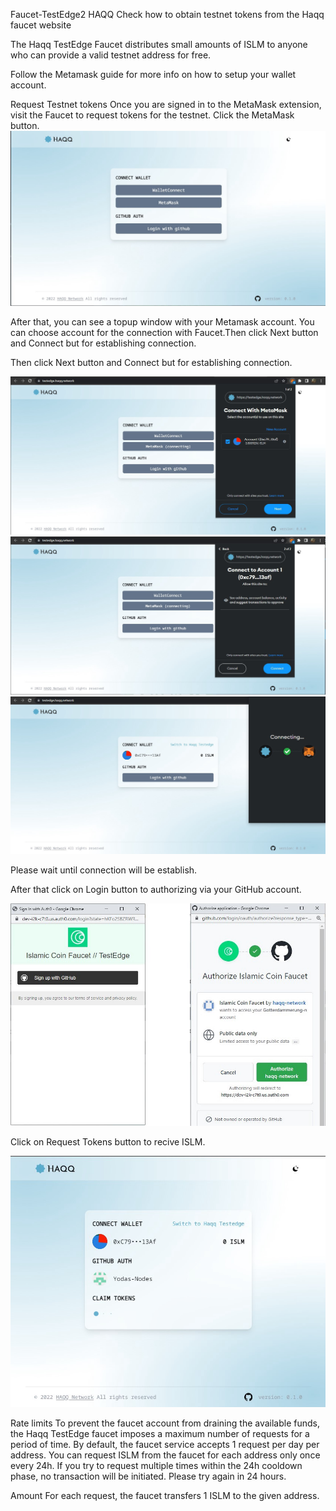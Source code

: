 <!--
order: 2
-->

Faucet-TestEdge2 HAQQ
Check how to obtain testnet tokens from the Haqq faucet website

The Haqq TestEdge Faucet distributes small amounts of ISLM to anyone who can provide a valid testnet address for free.

Follow the Metamask guide for more info on how to setup your wallet account.

Request Testnet tokens
Once you are signed in to the MetaMask extension, visit the Faucet to request tokens for the testnet. Click the MetaMask button.
![faucet1](./img/faucet1.jpeg)

After that, you can see a topup window with your Metamask account. You can choose account for the connection with Faucet.Then click Next button and Connect but for establishing connection.

Then click Next button and Connect but for establishing connection.

![faucet2](./img/faucet2.jpeg)
![faucet3](./img/faucet3.jpeg)
![faucet4](./img/faucet4.jpeg)


Please wait until connection will be establish.

After that click on Login button to authorizing via your GitHub account.

![faucet5](./img/faucet5.jpeg)

Click on Request Tokens button to recive ISLM.

![faucet6](./img/faucet6.jpeg)

Rate limits
To prevent the faucet account from draining the available funds, the Haqq TestEdge faucet imposes a maximum number of requests for a period of time. By default, the faucet service accepts 1 request per day per address. You can request ISLM from the faucet for each address only once every 24h. If you try to request multiple times within the 24h cooldown phase, no transaction will be initiated. Please try again in 24 hours.

Amount
For each request, the faucet transfers 1 ISLM to the given address.

<!-- # Faucet-localnet

The faucet is a web application with the goal of distributing small amounts of Ether in private and test networks.

## Features

* Allow to configure the funding account via private key or keystore
* Asynchronous processing Txs to achieve parallel execution of user requests
* Rate limiting by ETH address and IP address as a precaution against spam
* Prevent X-Forwarded-For spoofing by specifying the count of reverse proxies

## Get started

### Prerequisites

* Go (1.16 or later)
* Node.js

### Installation

1. Clone the repository and navigate to the app’s directory
```bash
git clone https://github.com/haqq-network/faucet-testnet.git
cd faucet-testnet
```

2. Bundle Frontend web with Rollup
```bash
npm run build
```

3. Build Go project 
```bash
go build -o faucet-testnet
```

## Usage

**Use private key to fund users**

```bash
./faucet-testnet -httpport 8080 -wallet.provider http://localhost:8545 -wallet.privkey privkey
```

**Use keystore to fund users**

```bash
./faucet-testnet -httpport 8080 -wallet.provider http://localhost:8545 -wallet.keyjson keystore -wallet.keypass password.txt
```

### Configuration

You can configure the funder by using environment variables instead of command-line flags as follows:
```bash
export WEB3_PROVIDER=rpc endpoint
export PRIVATE_KEY=hex private key
```

or

```bash
export WEB3_PROVIDER=rpc endpoint
export KEYSTORE=keystore path
echo "your keystore password" > `pwd`/password.txt
```

Then run the faucet application without the wallet command-line flags:
```bash
./faucet-testnet -httpport 8080
```

**Optional Flags**

The following are the available command-line flags(excluding above wallet flags):

| Flag           | Description                                      | Default Value
| -------------- | ------------------------------------------------ | -------------
| -httpport      | Listener port to serve HTTP connection           | 8080
| -proxycount    | Count of reverse proxies in front of the server  | 0
| -queuecap      | Maximum transactions waiting to be sent          | 100
| -faucet.amount | Number of Ethers to transfer per user request    | 1
| -faucet.minutes| Number of minutes to wait between funding rounds | 1440
| -faucet.name   | Network name to display on the frontend          | testnet

### Docker deployment

```bash
docker run -d -p 8080:8080 -e WEB3_PROVIDER=rpc endpoint -e PRIVATE_KEY=hex private key haqq-network/faucet-testnet:1.1.0
```

or

```bash
docker run -d -p 8080:8080 -e WEB3_PROVIDER=rpc endpoint -e KEYSTORE=keystore path -v `pwd`/keystore:/app/keystore -v `pwd`/password.txt:/app/password.txt haqq-network/faucet-testnet:1.1.0
```

### Heroku deployment

```bash
heroku create
heroku buildpacks:add heroku/nodejs
heroku buildpacks:add heroku/go
heroku config:set WEB3_PROVIDER=rpc endpoint
heroku config:set PRIVATE_KEY=hex private key
git push heroku main
heroku open
```

or

<a href="https://heroku.com/deploy">
  <img src="https://www.herokucdn.com/deploy/button.svg" alt="Deploy" style="width:20%;">
</a>


> tip: Free web dyno goes to sleep and discards in-memory rate limiting records after 30 minutes of inactivity, so `faucet.minutes` configuration greater than 30 doesn't work properly in the free Heroku plan.

## License

Distributed under the MIT License. See LICENSE for more information.
-->
